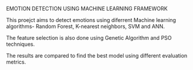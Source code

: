 EMOTION DETECTION USING MACHINE LEARNING FRAMEWORK




This proejct aims to detect emotions using diferrent Machine learning algorithms- Random Forest, K-nearest neighbors, SVM and ANN.



The feature selection is also done using Genetic Algorithm and PSO techniques.





The results are compared to find the best model using different evaluation metrics.
